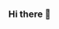 ### Hi there 👋

<!--
**Anderson-Johny-George17/Anderson-Johny-George17** is a ✨ _special_ ✨ repository because its `README.md` (this file) appears on your GitHub profile.

Here are some ideas to get you started:


### - 🌱 I’m currently learning ...
- 👯 I’m looking to collaborate on ...
- 🤔 I’m looking for help with ...
- 💬 Ask me about ...
- 📫 How to reach me: ...[Telegram](t.me/anderson_johny) 
- 😄 Pronouns: ...
- ⚡ Fun fact: ...
-->
